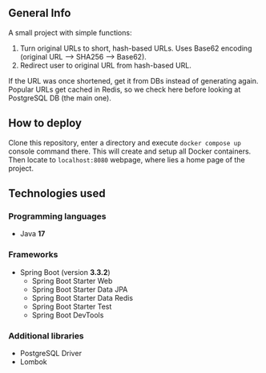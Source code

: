 ## General Info

A small project with simple functions:
1. Turn original URLs to short, hash-based URLs. Uses Base62 encoding (original URL --> SHA256 --> Base62).
2. Redirect user to original URL from hash-based URL.

If the URL was once shortened, get it from DBs instead of generating again. Popular URLs get cached in Redis, so we check here before looking at PostgreSQL DB (the main one).

## How to deploy

Clone this repository, enter a directory and execute ```docker compose up``` console command there. This will create and setup all Docker containers. Then locate to ```localhost:8080``` webpage, where lies a home page of the project.

## Technologies used

### Programming languages
- Java **17**

### Frameworks
- Spring Boot  (version **3.3.2**)
  - Spring Boot Starter Web
  - Spring Boot Starter Data JPA
  - Spring Boot Starter Data Redis
  - Spring Boot Starter Test
  - Spring Boot DevTools
 
### Additional libraries
- PostgreSQL Driver
- Lombok

